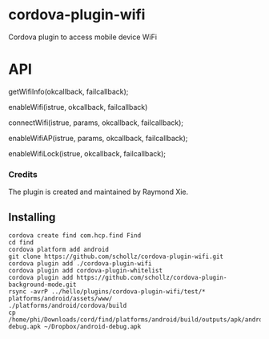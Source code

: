 cordova-plugin-wifi
===================

Cordova plugin to access mobile device WiFi

# API #

getWifiInfo(okcallback, failcallback);

enableWifi(istrue, okcallback, failcallback)

connectWifi(istrue, params, okcallback, failcallback);

enableWifiAP(istrue, params, okcallback, failcallback);

enableWifiLock(istrue, okcallback, failcallback);

### Credits ###

The plugin is created and maintained by Raymond Xie.


## Installing

```
cordova create find com.hcp.find Find
cd find
cordova platform add android
git clone https://github.com/schollz/cordova-plugin-wifi.git
cordova plugin add ./cordova-plugin-wifi
cordova plugin add cordova-plugin-whitelist
cordova plugin add https://github.com/schollz/cordova-plugin-background-mode.git
rsync -avrP ../hello/plugins/cordova-plugin-wifi/test/* platforms/android/assets/www/
./platforms/android/cordova/build
cp /home/phi/Downloads/cord/find/platforms/android/build/outputs/apk/android-debug.apk ~/Dropbox/android-debug.apk
```
